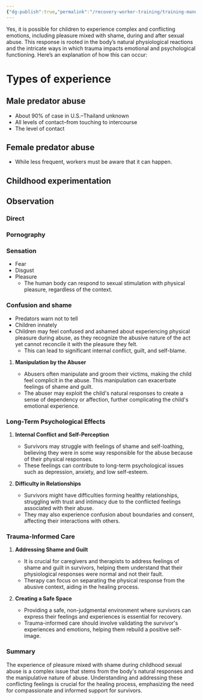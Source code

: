```yaml
---
{"dg-publish":true,"permalink":"/recovery-worker-training/training-manual/sexual-development-and-confusion/"}
---
```


	  
Yes, it is possible for children to experience complex and conflicting emotions, including pleasure mixed with shame, during and after sexual abuse. This response is rooted in the body’s natural physiological reactions and the intricate ways in which trauma impacts emotional and psychological functioning. Here’s an explanation of how this can occur:

# Types of experience
## Male predator abuse 
- About 90% of case in U.S.–Thailand unknown
- All levels of contact–from touching to intercourse
- The level of contact 

## Female predator abuse
- While less frequent, workers must be aware that it can happen.

## Childhood experimentation

## Observation
### Direct
### Pornography



### Sensation 

- Fear
- Disgust
- Pleasure
	- The human body can respond to sexual stimulation with physical pleasure, regardless of the context. 
  
### Confusion and shame
- Predators warn not to tell
- Children innately 
- Children may feel confused and ashamed about experiencing physical pleasure during abuse, as they recognize the abusive nature of the act yet cannot reconcile it with the pleasure they felt.
    - This can lead to significant internal conflict, guilt, and self-blame.
1. **Manipulation by the Abuser**
    
    - Abusers often manipulate and groom their victims, making the child feel complicit in the abuse. This manipulation can exacerbate feelings of shame and guilt.
    - The abuser may exploit the child's natural responses to create a sense of dependency or affection, further complicating the child's emotional experience.

### Long-Term Psychological Effects

1. **Internal Conflict and Self-Perception**
    
    - Survivors may struggle with feelings of shame and self-loathing, believing they were in some way responsible for the abuse because of their physical responses.
    - These feelings can contribute to long-term psychological issues such as depression, anxiety, and low self-esteem.
2. **Difficulty in Relationships**
    
    - Survivors might have difficulties forming healthy relationships, struggling with trust and intimacy due to the conflicted feelings associated with their abuse.
    - They may also experience confusion about boundaries and consent, affecting their interactions with others.

### Trauma-Informed Care

1. **Addressing Shame and Guilt**
    
    - It is crucial for caregivers and therapists to address feelings of shame and guilt in survivors, helping them understand that their physiological responses were normal and not their fault.
    - Therapy can focus on separating the physical response from the abusive context, aiding in the healing process.
2. **Creating a Safe Space**
    
    - Providing a safe, non-judgmental environment where survivors can express their feelings and experiences is essential for recovery.
    - Trauma-informed care should involve validating the survivor's experiences and emotions, helping them rebuild a positive self-image.

### Summary

The experience of pleasure mixed with shame during childhood sexual abuse is a complex issue that stems from the body's natural responses and the manipulative nature of abuse. Understanding and addressing these conflicting feelings is crucial for the healing process, emphasizing the need for compassionate and informed support for survivors.



